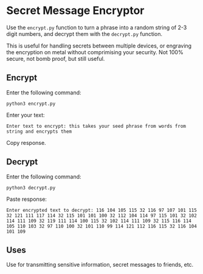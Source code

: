 # Secret Message Encryptor 

Use the `encrypt.py` function to turn a phrase into a random string of 2-3 digit numbers, and decrypt them with the `decrypt.py` function.

This is useful for handling secrets between multiple devices, or engraving the encryption on metal without comprimising your security. Not 100% secure, not bomb proof, but still useful.

## Encrypt

Enter the following command:
```
python3 encrypt.py
```
Enter your text:
```
Enter text to encrypt: this takes your seed phrase from words from string and encrypts them
```

Copy response.

## Decrypt 

Enter the following command:
```
python3 decrypt.py
```

Paste response:
```
Enter encrypted text to decrypt: 116 104 105 115 32 116 97 107 101 115 32 121 111 117 114 32 115 101 101 100 32 112 104 114 97 115 101 32 102 114 111 109 32 119 111 114 100 115 32 102 114 111 109 32 115 116 114 105 110 103 32 97 110 100 32 101 110 99 114 121 112 116 115 32 116 104 101 109
```

## Uses

Use for transmitting sensitive information, secret messages to friends, etc.
